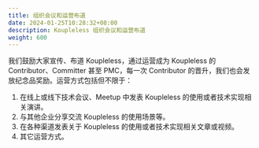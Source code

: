 ```yaml
---
title: 组织会议和运营布道
date: 2024-01-25T10:28:32+08:00
description: Koupleless 组织会议和运营布道
weight: 600
---
```


我们鼓励大家宣传、布道 Koupleless，通过运营成为 Koupleless 的 Contributor、Committer 甚至 PMC，每一次 Contributor 的晋升，我们也会发放纪念品奖励。运营方式包括但不限于：

1. 在线上或线下技术会议、Meetup 中发表 Koupleless 的使用或者技术实现相关演讲。
2. 与其他企业分享交流 Koupleless 的使用场景等。
3. 在各种渠道发表关于 Koupleless 的使用或者技术实现相关文章或视频。
4. 其它运营方式。


<br/>

